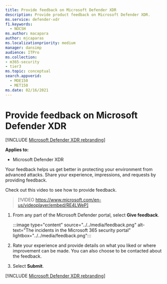 ```yaml
---
title: Provide feedback on Microsoft Defender XDR
description: Provide product feedback on Microsoft Defender XDR.
ms.service: defender-xdr
f1.keywords: 
  - NOCSH
ms.author: macapara
author: mjcaparas
ms.localizationpriority: medium
manager: dansimp
audience: ITPro
ms.collection: 
- m365-security
- tier3
ms.topic: conceptual
search.appverid: 
  - MOE150
  - MET150
ms.date: 02/16/2021
---
```


# Provide feedback on Microsoft Defender XDR

[!INCLUDE [Microsoft Defender XDR rebranding](../includes/microsoft-defender.md)]


**Applies to:**
- Microsoft Defender XDR

Your feedback helps us get better in protecting your environment from advanced attacks. Share your experience, impressions, and requests by providing feedback.

Check out this video to see how to provide feedback.

> [!VIDEO https://www.microsoft.com/en-us/videoplayer/embed/RE4LWeP]


1. From any part of the Microsoft Defender portal, select **Give feedback**. 

    :::image type="content" source="../../media/feedback.png" alt-text="The incidents in the Microsoft 365 security portal" lightbox="../../media/feedback.png":::   
 
2. Rate your experience and provide details on what you liked or where improvement can be made. You can also choose to be contacted about the feedback. 

3. Select **Submit**.

[!INCLUDE [Microsoft Defender XDR rebranding](../../includes/defender-m3d-techcommunity.md)]
